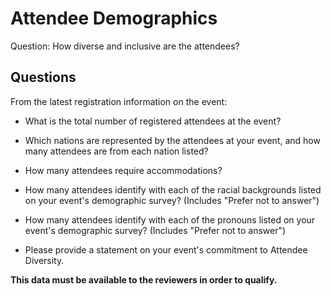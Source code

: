 # Attendee Demographics

Question: How diverse and inclusive are the attendees?

## Questions

From the latest registration information on the event:

  * What is the total number of registered attendees at the event?

  * Which nations are represented by the attendees at your event, and how many attendees are from each nation listed?
 
  * How many attendees require accommodations?
    
  * How many attendees identify with each of the racial backgrounds listed on your event's demographic survey? (Includes "Prefer not to answer")
    
  * How many attendees identify with each of the pronouns listed on your event's demographic survey? (Includes "Prefer not to answer")     
  
  * Please provide a statement on your event's commitment to Attendee Diversity.
      
**This data must be available to the reviewers in order to qualify.**
